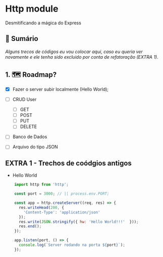 # Http module
Desmitificando a mágica do Express

## 📕 Sumário

###### Alguns trecos de códigos eu vou colocar aqui, caso eu queria ver novamente e ele tenha sido excluido por conta de refatoração (EXTRA 1).


## 1. 🗺 Roadmap?
- [x] Fazer o server subir localmente (Hello World);
- [ ] CRUD User
  - [ ] GET
  - [ ] POST
  - [ ] PUT
  - [ ] DELETE
- [ ] Banco de Dados
 - [ ] Arquivo do tipo JSON


## EXTRA 1 - Trechos de coódgios antigos

* Hello World
```js
    import http from 'http';

    const port = 3000; // || process.env.PORT;

    const app = http.createServer((req, res) => {
      res.writeHead(200, {
        'Content-Type': 'application/json'
      });
      res.write(JSON.stringify({ hw: 'Hello World!!!'  }));
      res.end();
    });

    app.listen(port, () => {
      console.log(`Server rodando na porta ${port}`);
    });
  ```